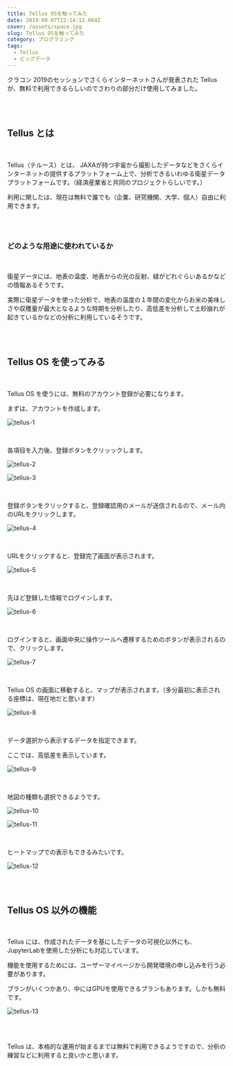 ```yaml
---
title: Tellus OSを触ってみた
date: 2019-09-07T22:14:12.664Z
cover: /assets/space.jpg
slug: Tellus OSを触ってみた
category: プログラミング
tags:
  - Tellus
  - ビッグデータ
---
```

クラコン 2019のセッションでさくらインターネットさんが発表された Tellus が、無料で利用できるらしいのでさわりの部分だけ使用してみました。

<br><br>

## Tellus とは

<br>

Tellus（テルース）とは、 JAXAが持つ宇宙から撮影したデータなどをさくらインターネットの提供するプラットフォーム上で、分析できるいわゆる衛星データプラットフォームです。（経済産業省と共同のプロジェクトらしいです。）

利用に関したは、現在は無料で誰でも（企業、研究機関、大学、個人）自由に利用できます。

<br><br>



### どのような用途に使われているか

<br>

衛星データには、地表の温度、地表からの光の反射、緑がどれぐらいあるかなどの情報あるそうです。

実際に衛星データを使った分析で、地表の温度の１年間の変化からお米の美味しさや収穫量が最大となるような時期を分析したり、高低差を分析して土砂崩れが起きているかなどの分析に利用しているそうです。



<br><br>

## Tellus OS を使ってみる

<br>

Tellus OS を使うには、無料のアカウント登録が必要になります。

まずは、アカウントを作成します。

![tellus-1](/assets/tellus-1.png)

<br>

各項目を入力後、登録ボタンをクリッックします。

![tellus-2](/assets/tellus-2.png)

![tellus-3](/assets/tellus-3.png)

<br>

登録ボタンをクリックすると、登録確認用のメールが送信されるので、メール内のURLをクリックします。

![tellus-4](/assets/tellus-4.png)

<br>

URLをクリックすると、登録完了画面が表示されます。

![tellus-5](/assets/tellus-5.png)

<br>

先ほど登録した情報でログインします。

![tellus-6](/assets/tellus-6.png)

<br>

ログインすると、画面中央に操作ツールへ遷移するためのボタンが表示されるので、クリックします。

![tellus-7](/assets/tellus-7.png)

<br>

Tellus OS の画面に移動すると、マップが表示されます。（多分最初に表示される座標は、現在地だと思います）

![tellus-8](/assets/tellus-8.png)

<br>

データ選択から表示するデータを指定できます。

ここでは、高低差を表示しています。

![tellus-9](/assets/tellus-9.png)

<br>

地図の種類も選択できるようです。

![tellus-10](/assets/tellus-10.png)

![tellus-11](/assets/tellus-11.png)

<br>

ヒートマップでの表示もできるみたいです。

![tellus-12](/assets/tellus-12.png)

<br><br>

## Tellus OS 以外の機能

<br>

Tellus には、作成されたデータを基にしたデータの可視化以外にも、JupyterLabを使用した分析にも対応しています。

機能を使用するためには、ユーザーマイページから開発環境の申し込みを行う必要があります。

プランがいくつかあり、中にはGPUを使用できるプランもあります。しかも無料です。

![tellus-13](/assets/tellus-13.png)



<br><br>

Tellus は、本格的な運用が始まるまでは無料で利用できるようですので、分析の練習などに利用すると良いかと思います。
